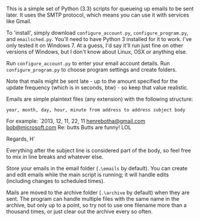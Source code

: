 This is a simple set of Python (3.3) scripts for queueing up emails to be sent
later. It uses the SMTP protocol, which means you can use it with services like
Gmail.

To 'install', simply download `configure_account.py`, `configure_program.py`, and
`emailsched.py`. You'll need to have Python 3 installed for it to work. I've only
tested it on Windows 7. At a guess, I'd say it'll run just fine on other
versions of Windows, but I don't know about Linux, OSX or anything else.

Run `configure_account.py` to enter your email account details.
Run `configure_program.py` to choose program settings and create folders.

Note that mails might be sent late - up to the amount specified for the update
frequency (which is in seconds, btw) - so keep that value realistic.

Emails are simple plaintext files (any extension) with the following structure:

`year, month, day, hour, minute
from address
to address
subject
body`

For example:
`2013, 12, 11, 22, 11
henrebotha@gmail.com
bob@microsoft.com
Re: butts
Butts are funny! LOL

Regards,
H`

Everything after the subject line is considered part of the body, so feel free
to mix in line breaks and whatever else.

Store your emails in the email folder (`.\emails` by default). You can create and
edit emails while the main script is running; it will handle edits (including
changes to scheduled times).

Mails are moved to the archive folder (`.\archive` by default) when they are sent.
The program can handle multiple files with the same name in the archive, but
only up to a point, so try not to use one filename more than a thousand times,
or just clear out the archive every so often.
